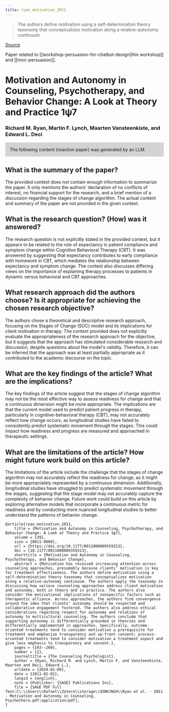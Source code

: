 ```yaml
---
title: ryan_motivation_2011
---
```


> The authors define motivation using a self-determination theory taxonomy that conceptualizes motivation along a relative-autonomy continuum.

[Source](https://journals.sagepub.com/doi/10.1177/0011000009359313)

Paper related to [[workshop-persuasion-for-chatbot-design|this workshop]] and [[moc-persuasion]].

# Motivation and Autonomy in Counseling, Psychotherapy, and Behavior Change: A Look at Theory and Practice 1ψ7

### Richard M. Ryan, Martin F. Lynch, Maarten Vansteenkiste, and Edward L. Deci

<p style="padding: 1em 1em; background: #D3D3D3; border-radius: 4px;">
The following content (reaction paper) was generated by an LLM.
</p>

## What is the summary of the paper?


The provided context does not contain enough information to summarize the paper. It only mentions the authors' declaration of no conflicts of interest, no financial support for the research, and a brief mention of a discussion regarding the stages of change algorithm. The actual content and summary of the paper are not provided in the given context.

## What is the research question? (How) was it answered?


The research question is not explicitly stated in the provided context, but it appears to be related to the role of expectancy in patient compliance and symptom change within Cognitive Behavioral Therapy (CBT). It was answered by suggesting that expectancy contributes to early compliance with homework in CBT, which mediates the relationship between expectancy and symptom change. The context also discusses differing views on the importance of explaining therapy processes to patients in dynamic versus behavioral and CBT approaches.

## What research approach did the authors choose? Is it appropriate for achieving the chosen research objective?


The authors chose a theoretical and descriptive research approach, focusing on the Stages of Change (SOC) model and its implications for client motivation in therapy. The context provided does not explicitly evaluate the appropriateness of the research approach for the objective, but it suggests that the approach has stimulated considerable research and discussion, despite questions about the model's validity. Therefore, it can be inferred that the approach was at least partially appropriate as it contributed to the academic discourse on the topic.

## What are the key findings of the article? What are the implications?


The key findings of the article suggest that the stages of change algorithm may not be the most effective way to assess readiness for change and that a continuous dimension might be more appropriate. The implications are that the current model used to predict patient progress in therapy, particularly in cognitive-behavioral therapy (CBT), may not accurately reflect how change occurs, as longitudinal studies have failed to consistently predict systematic movement through the stages. This could impact how readiness and progress are measured and approached in therapeutic settings.

## What are the limitations of the article? How might future work build on this article?


The limitations of the article include the challenge that the stages of change algorithm may not accurately reflect the readiness for change, as it might be more appropriately represented by a continuous dimension. Additionally, longitudinal studies have struggled to predict systematic movement through the stages, suggesting that the stage model may not accurately capture the complexity of behavior change. Future work could build on this article by exploring alternative models that incorporate a continuous metric for readiness and by conducting more nuanced longitudinal studies to better understand the patterns of behavior change.


```
@article{ryan_motivation_2011,
	title = {Motivation and Autonomy in Counseling, Psychotherapy, and Behavior Change: A Look at Theory and Practice 1ψ7},
	volume = {39},
	issn = {0011-0000},
	url = {https://doi.org/10.1177/0011000009359313},
	doi = {10.1177/0011000009359313},
	shorttitle = {Motivation and Autonomy in Counseling, Psychotherapy, and Behavior Change},
	abstract = {Motivation has received increasing attention across counseling approaches, presumably because clients’ motivation is key for treatment effectiveness. The authors define motivation using a self-determination theory taxonomy that conceptualizes motivation along a relative-autonomy continuum. The authors apply the taxonomy in discussing how various counseling approaches address client motivation and autonomy, both in theory and in practice. The authors also consider the motivational implications of nonspecific factors such as therapeutic alliance. Across approaches, the authors find convergence around the idea that clients’ autonomy should be respected and collaborative engagement fostered. The authors also address ethical considerations regarding respect for autonomy and relations of autonomy to multicultural counseling. The authors conclude that supporting autonomy is differentially grounded in theories and differentially implemented in approaches. Specifically, outcome-oriented treatments tend to consider motivation a prerequisite for treatment and emphasize transparency and up-front consent; process-oriented treatments tend to consider motivation a treatment aspect and give less emphasis to transparency and consent.},
	pages = {193--260},
	number = {2},
	journaltitle = {The Counseling Psychologist},
	author = {Ryan, Richard M. and Lynch, Martin F. and Vansteenkiste, Maarten and Deci, Edward L.},
	urldate = {2024-01-09},
	date = {2011-02-01},
	langid = {english},
	note = {Publisher: {SAGE} Publications Inc},
	file = {SAGE PDF Full Text:C\:\\Users\\Rafael\\Zotero\\storage\\9ZNKJNSH\\Ryan et al. - 2011 - Motivation and Autonomy in Counseling, Psychothera.pdf:application/pdf},
}
```
